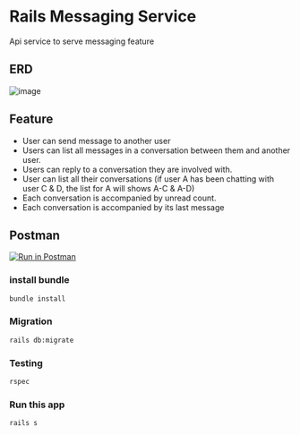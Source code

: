 # Rails Messaging Service
Api service to serve messaging feature

## ERD
![image](https://user-images.githubusercontent.com/9213955/147844350-6cadb576-86dd-4610-b289-c4b772211f52.png)

## Feature
- User can send message to another user
- Users can list all messages in a conversation between them and another user.
- Users can reply to a conversation they are involved with.
- User can list all their conversations (if user A has been chatting with user C & D, the list for A will shows A-C & A-D)
- Each conversation is accompanied by unread count.
- Each conversation is accompanied by its last message

## Postman
[![Run in Postman](https://run.pstmn.io/button.svg)](https://god.postman.co/run-collection/3de17b18d15309df5b61?action=collection%2Fimport)


### install bundle
```md
bundle install
```
### Migration
```md
rails db:migrate
```
### Testing
```md
rspec
```
### Run this app
```md
rails s
```


